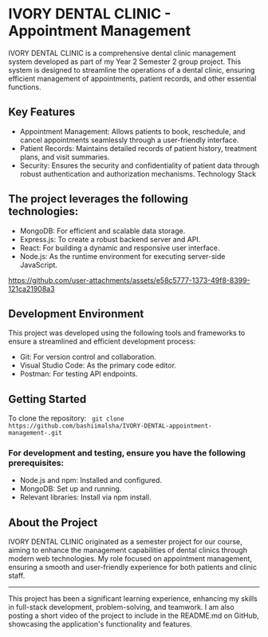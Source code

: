 # IVORY DENTAL CLINIC - Appointment Management

IVORY DENTAL CLINIC is a comprehensive dental clinic management system developed as part of my Year 2 Semester 2 group project. This system is designed to streamline the operations of a dental clinic, ensuring efficient management of appointments, patient records, and other essential functions.

## Key Features

- Appointment Management: Allows patients to book, reschedule, and cancel appointments seamlessly through a user-friendly interface.
- Patient Records: Maintains detailed records of patient history, treatment plans, and visit summaries.
- Security: Ensures the security and confidentiality of patient data through robust authentication and authorization mechanisms.
 Technology Stack

##  The project leverages the following technologies:

- MongoDB: For efficient and scalable data storage.
- Express.js: To create a robust backend server and API.
- React: For building a dynamic and responsive user interface.
- Node.js: As the runtime environment for executing server-side JavaScript.

https://github.com/user-attachments/assets/e58c5777-1373-49f8-8399-121ca21908a3

## Development Environment

This project was developed using the following tools and frameworks to ensure a streamlined and efficient development process:

- Git: For version control and collaboration.
- Visual Studio Code: As the primary code editor.
- Postman: For testing API endpoints.


## Getting Started

To clone the repository:
``` git clone https://github.com/bashiimalsha/IVORY-DENTAL-appointment-management-.git```


### For development and testing, ensure you have the following prerequisites:

- Node.js and npm: Installed and configured.
- MongoDB: Set up and running.
- Relevant libraries: Install via npm install.

## About the Project

IVORY DENTAL CLINIC originated as a semester project for our course, aiming to enhance the management capabilities of dental clinics through modern web technologies. My role focused on appointment management, ensuring a smooth and user-friendly experience for both patients and clinic staff.

---

This project has been a significant learning experience, enhancing my skills in full-stack development, problem-solving, and teamwork. I am also posting a short video of the project to include in the README.md on GitHub, showcasing the application's functionality and features.

